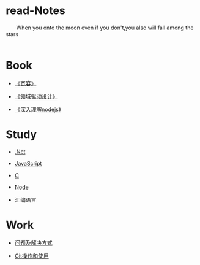# read-Notes 

&nbsp;&nbsp;&nbsp;&nbsp;&nbsp;&nbsp;&nbsp;When you onto the moon even if you don't,you also will fall among the stars</br>
 &nbsp;&nbsp;&nbsp;&nbsp;&nbsp;&nbsp;&nbsp;

#  Book
*  [《宽容》](https://github.com/yuxl01/read-Notes/blob/master/book/%E5%AE%BD%E5%AE%B9.md)

*  [《领域驱动设计》](https://github.com/yuxl01/read-Notes/blob/master/book/%E9%A2%86%E5%9F%9F%E9%A9%B1%E5%8A%A8%E8%AE%BE%E8%AE%A1.md)

*  [《深入理解nodejs》](./book/深入理解nodejs.md)



# Study

*  [.Net](./vedio/.Net.md)

*  [JavaScript](./vedio/JavaScript.md)

*  [C](./vedio/C.md)

*  [Node](./vedio/Node.md)

*  汇编语言

# Work

*  [问题及解决方式](https://github.com/yuxl01/read-Notes/blob/master/work/question.md)

*  [Git操作和使用](https://github.com/yuxl01/read-Notes/blob/master/work/OperGit.md)

